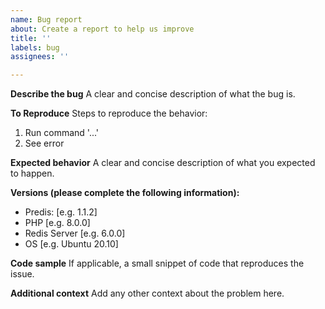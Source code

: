 ```yaml
---
name: Bug report
about: Create a report to help us improve
title: ''
labels: bug
assignees: ''

---
```


**Describe the bug**
A clear and concise description of what the bug is.

**To Reproduce**
Steps to reproduce the behavior:
1. Run command '...'
2. See error

**Expected behavior**
A clear and concise description of what you expected to happen.

**Versions (please complete the following information):**
- Predis: [e.g. 1.1.2]
- PHP [e.g. 8.0.0]
- Redis Server [e.g. 6.0.0]
- OS [e.g. Ubuntu 20.10]

**Code sample**
If applicable, a small snippet of code that reproduces the issue.

**Additional context**
Add any other context about the problem here.
